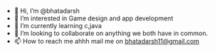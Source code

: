 - 👋 Hi, I’m @bhatadarsh
- 👀 I’m interested in Game design and app development
- 🌱 I’m currently learning c,java
- 💞️ I’m looking to collaborate on anything we both have in common.
- 📫 How to reach me ahhh mail me on bhatadarsh11@gmail.com

<!---
bhatadarsh/bhatadarsh is a ✨ special ✨ repository because its `README.md` (this file) appears on your GitHub profile.
You can click the Preview link to take a look at your changes.
--->
